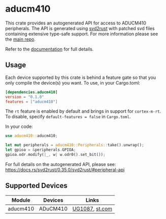 # aducm410
This crate provides an autogenerated API for access to ADUCM410 peripherals.
The API is generated using [svd2rust] with patched svd files containing
extensive type-safe support. For more information please see the [main repo].

Refer to the [documentation] for full details.

[svd2rust]: https://github.com/rust-embedded/svd2rust
[main repo]: https://github.com/rt4bc/aducm-rs
[documentation]: https://docs.rs/aducm410/latest/aducm410/

## Usage
Each device supported by this crate is behind a feature gate so that you only
compile the device(s) you want. To use, in your Cargo.toml:

```toml
[dependencies.aducm410]
version = "0.1.0"
features = ["aducm410"]
```

The `rt` feature is enabled by default and brings in support for `cortex-m-rt`.
To disable, specify `default-features = false` in `Cargo.toml`.

In your code:

```rust
use aducm410::aducm410;

let mut peripherals = aducm410::Peripherals::take().unwrap();
let gpioa = &peripherals.GPIOA;
gpioa.odr.modify(|_, w| w.odr0().set_bit());
```

For full details on the autogenerated API, please see:
https://docs.rs/svd2rust/0.35.0/svd2rust/#peripheral-api

## Supported Devices

| Module | Devices | Links |
|:------:|:-------:|:-----:|
| aducm410 | ADuCM410 | [UG1087](https://www.analog.com/media/en/technical-documentation/user-guides/aducm410-aducm420-hardware-reference-manual-ug-1807.pdf), [st.com](https://www.analog.com/en/products/aducm410.html) |
